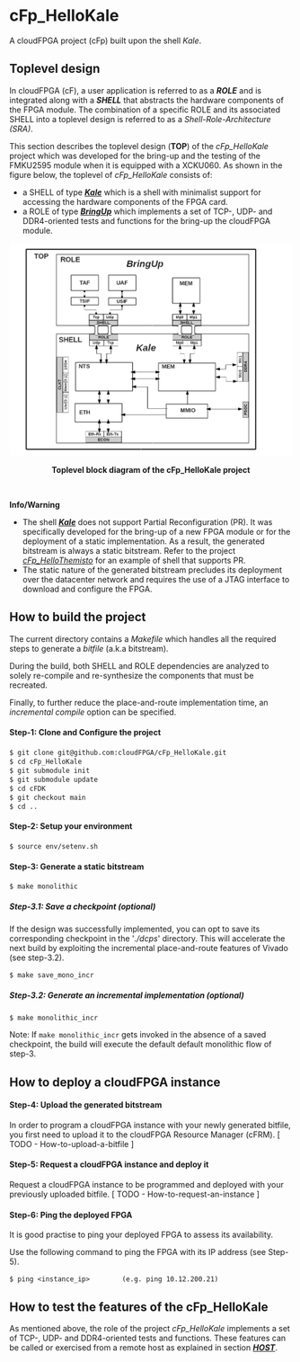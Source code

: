 # cFp_HelloKale

A cloudFPGA project (cFp) built upon the shell _Kale_. 

## Toplevel design
In cloudFPGA (cF), a user application is referred to as a **_ROLE_** and is integrated 
along with a **_SHELL_** that abstracts the hardware components of the FPGA module. 
The combination of a specific ROLE and its associated SHELL into a toplevel design is
referred to as a _Shell-Role-Architecture (SRA)_. 

This section describes the toplevel design (**TOP**) of the _cFp_HelloKale_ project which 
was developed for the bring-up and the testing of the FMKU2595 module when it is equipped 
with a XCKU060. 
As shown in the figure below, the toplevel of _cFp_HelloKale_ consists of:
  - a SHELL of type [_**Kale**_](https://github.com/cloudFPGA/cFDK/blob/main/DOC/Kale.md) 
  which is a shell with minimalist support for accessing the hardware components of the 
  FPGA card. 
  - a ROLE of type [_**BringUp**_](./DOC/BringUpRole.md) which implements a set of TCP-, 
  UDP- and DDR4-oriented tests and functions for the bring-up the cloudFPGA module.

![Block diagram of the BringUpTop](./DOC/imgs/Fig-TOP-BringUp.png#center)
<p align="center"><b>Toplevel block diagram of the cFp_HelloKale project</b></p>
<br>

**Info/Warning**
  - The shell [_**Kale**_](https://github.com/cloudFPGA/cFDK/blob/main/DOC/Kale.md) does 
  not support Partial Reconfiguration (PR). 
  It was specifically developed for the bring-up of a new FPGA module or for the deployment 
  of a static implementation. As a result, the generated bitstream is always a static 
  bitstream. 
  Refer to the project [_cFp_HelloThemisto_](https://github.com/cloudFPGA/cFp_HelloThemisto) 
  for an example of shell that supports PR.
  - The static nature of the generated bitstream precludes its deployment over the 
  datacenter network and requires the use of a JTAG interface to download and configure 
  the FPGA.

## How to build the project

The current directory contains a _Makefile_ which handles all the required steps to generate 
a _bitfile_ (a.k.a bitstream). 

During the build, both SHELL and ROLE dependencies are analyzed to solely re-compile and 
re-synthesize the components that must be recreated.
 
Finally, to further reduce the place-and-route implementation time, an _incremental compile_ 
option can be specified.

#### Step-1: Clone and Configure the project
```
$ git clone git@github.com:cloudFPGA/cFp_HelloKale.git
$ cd cFp_HelloKale
$ git submodule init
$ git submodule update
$ cd cFDK
$ git checkout main
$ cd ..
```
#### Step-2: Setup your environment
```
$ source env/setenv.sh
```
#### Step-3: Generate a static bitstream 
```
$ make monolithic
```
##### Step-3.1: Save a checkpoint (optional)
If the design was successfully implemented, you can opt to save its corresponding 
checkpoint in the '_./dcps_' directory. This will accelerate the next build by exploiting 
the incremental place-and-route features of Vivado (see step-3.2).
```
$ make save_mono_incr
``` 
##### Step-3.2: Generate an incremental implementation (optional)
```
$ make monolithic_incr
```
Note: If ```make monolithic_incr``` gets invoked in the absence of a saved checkpoint, 
the build will execute the default default monolithic flow of step-3. 

## How to deploy a cloudFPGA instance

#### Step-4: Upload the generated bitstream
In order to program a cloudFPGA instance with your newly generated bitfile, you first 
need to upload it to the cloudFPGA Resource Manager (cFRM).
[ TODO - How-to-upload-a-bitfile ]
 
#### Step-5: Request a cloudFPGA instance and deploy it
Request a cloudFPGA instance to be programmed and deployed with your previously uploaded 
bitfile.
[ TODO - How-to-request-an-instance ]

#### Step-6: Ping the deployed FPGA
It is good practise to ping your deployed FPGA to assess its availability.

Use the following command to ping the FPGA with its IP address (see Step-5).
```
$ ping <instance_ip>        (e.g. ping 10.12.200.21)
```

## How to test the features of the cFp_HelloKale
As mentioned above, the role of the project _cFp_HelloKale_ implements a set of TCP-, UDP- 
and DDR4-oriented tests and functions. These features can be called or exercised from a 
remote host as explained in section [_**HOST**_](./HOST/README.md).

